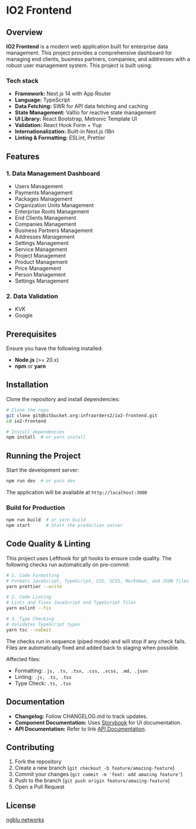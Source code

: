 # IO2 Frontend

## Overview

**IO2 Frontend** is a modern web application built for enterprise data management. This project provides a comprehensive dashboard for managing end clients, business partners, companies, and addresses with a robust user management system. This project is built using:

### Tech stack
- **Framework:** Next.js 14 with App Router
- **Language:** TypeScript
- **Data Fetching:** SWR for API data fetching and caching
- **State Management:** Valtio for reactive state management
- **UI Library:** React Bootstrap, Metronic Template UI
- **Validation:** React Hook Form + Yup
- **Internationalization:** Built-in Next.js i18n
- **Linting & Formatting:** ESLint, Prettier

## Features

### 1. Data Management Dashboard
  - Users Management
  - Payments Management
  - Packages Management
  - Organization Units Management
  - Enterprise Roots Management
  - End Clients Management
  - Companies Management
  - Business Partners Management
  - Addresses Management
  - Settings Management
  - Service Management
  - Project Management
  - Product Management
  - Price Management
  - Person Management
  - Settings Management
### 2. Data Validation
  - KVK
  - Google

## Prerequisites

Ensure you have the following installed:

- **Node.js** (>= 20.x)
- **npm** or **yarn**

## Installation

Clone the repository and install dependencies:

```bash
# Clone the repo
git clone git@bitbucket.org:infraorders2/io2-frontend.git
cd io2-frontend

# Install dependencies
npm install  # or yarn install
```

## Running the Project

Start the development server:

```bash
npm run dev  # or yarn dev
```

The application will be available at `http://localhost:3000`

### Build for Production

```bash
npm run build  # or yarn build
npm start      # Start the production server
```

## Code Quality & Linting

This project uses Lefthook for git hooks to ensure code quality. The following checks run automatically on pre-commit:

```bash
# 1. Code Formatting
# Formats JavaScript, TypeScript, CSS, SCSS, Markdown, and JSON files
yarn prettier --write

# 2. Code Linting
# Lints and fixes JavaScript and TypeScript files
yarn eslint --fix

# 3. Type Checking
# Validates TypeScript types
yarn tsc --noEmit
```

The checks run in sequence (piped mode) and will stop if any check fails. Files are automatically fixed and added back to staging when possible.

Affected files:

- Formatting: `.js, .ts, .tsx, .css, .scss, .md, .json`
- Linting: `.js, .ts, .tsx`
- Type Check: `.ts, .tsx`

## Documentation

- **Changelog:** Follow CHANGELOG.md to track updates.
- **Component Documentation:** Uses [Storybook](https://itsavirus-com.github.io/io2-storybook) for UI documentation.
- **API Documentation:** Refer to link [API Documentation](https://infraorders2.postman.co/workspace/InfraOrders-Integration~b641bdd5-5566-44b6-851b-a7b89a1eb1f4/overview).

## Contributing

1. Fork the repository
2. Create a new branch (`git checkout -b feature/amazing-feature`)
3. Commit your changes (`git commit -m 'feat: add amazing feature'`)
4. Push to the branch (`git push origin feature/amazing-feature`)
5. Open a Pull Request

## License

[ngblu networks](https://www.ngblunetworks.nl/)
